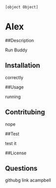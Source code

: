 
    [object Object]
# Alex
##Description

Run Buddy

## Installation

correctly

##Usage

running

## Contritubing 

nope

##Test

test it

##License



## Questions

githubg link
acampbell